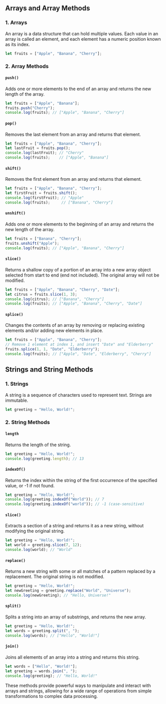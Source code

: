 ## Arrays and Array Methods

### 1. Arrays

An array is a data structure that can hold multiple values. Each value in an array is called an element, and each element has a numeric position known as its index.

```javascript
let fruits = ["Apple", "Banana", "Cherry"];
```

### 2. Array Methods

#### `push()`

Adds one or more elements to the end of an array and returns the new length of the array.

```javascript
let fruits = ["Apple", "Banana"];
fruits.push("Cherry");
console.log(fruits); // ["Apple", "Banana", "Cherry"]
```

#### `pop()`

Removes the last element from an array and returns that element.

```javascript
let fruits = ["Apple", "Banana", "Cherry"];
let lastFruit = fruits.pop();
console.log(lastFruit); // "Cherry"
console.log(fruits);    // ["Apple", "Banana"]
```

#### `shift()`

Removes the first element from an array and returns that element.

```javascript
let fruits = ["Apple", "Banana", "Cherry"];
let firstFruit = fruits.shift();
console.log(firstFruit); // "Apple"
console.log(fruits);     // ["Banana", "Cherry"]
```

#### `unshift()`

Adds one or more elements to the beginning of an array and returns the new length of the array.

```javascript
let fruits = ["Banana", "Cherry"];
fruits.unshift("Apple");
console.log(fruits); // ["Apple", "Banana", "Cherry"]
```

#### `slice()`

Returns a shallow copy of a portion of an array into a new array object selected from start to end (end not included). The original array will not be modified.

```javascript
let fruits = ["Apple", "Banana", "Cherry", "Date"];
let citrus = fruits.slice(1, 3);
console.log(citrus); // ["Banana", "Cherry"]
console.log(fruits); // ["Apple", "Banana", "Cherry", "Date"]
```

#### `splice()`

Changes the contents of an array by removing or replacing existing elements and/or adding new elements in place.

```javascript
let fruits = ["Apple", "Banana", "Cherry"];
// Remove 1 element at index 1, and insert "Date" and "Elderberry"
fruits.splice(1, 1, "Date", "Elderberry");
console.log(fruits); // ["Apple", "Date", "Elderberry", "Cherry"]
```

## Strings and String Methods

### 1. Strings

A string is a sequence of characters used to represent text. Strings are immutable.

```javascript
let greeting = "Hello, World!";
```

### 2. String Methods

#### `length`

Returns the length of the string.

```javascript
let greeting = "Hello, World!";
console.log(greeting.length); // 13
```

#### `indexOf()`

Returns the index within the string of the first occurrence of the specified value, or -1 if not found.

```javascript
let greeting = "Hello, World!";
console.log(greeting.indexOf("World")); // 7
console.log(greeting.indexOf("world")); // -1 (case-sensitive)
```

#### `slice()`

Extracts a section of a string and returns it as a new string, without modifying the original string.

```javascript
let greeting = "Hello, World!";
let world = greeting.slice(7, 12);
console.log(world); // "World"
```

#### `replace()`

Returns a new string with some or all matches of a pattern replaced by a replacement. The original string is not modified.

```javascript
let greeting = "Hello, World!";
let newGreeting = greeting.replace("World", "Universe");
console.log(newGreeting); // "Hello, Universe!"
```

#### `split()`

Splits a string into an array of substrings, and returns the new array.

```javascript
let greeting = "Hello, World!";
let words = greeting.split(", ");
console.log(words); // ["Hello", "World!"]
```

#### `join()`

Joins all elements of an array into a string and returns this string.

```javascript
let words = ["Hello", "World!"];
let greeting = words.join(", ");
console.log(greeting); // "Hello, World!"
```

These methods provide powerful ways to manipulate and interact with arrays and strings, allowing for a wide range of operations from simple transformations to complex data processing.